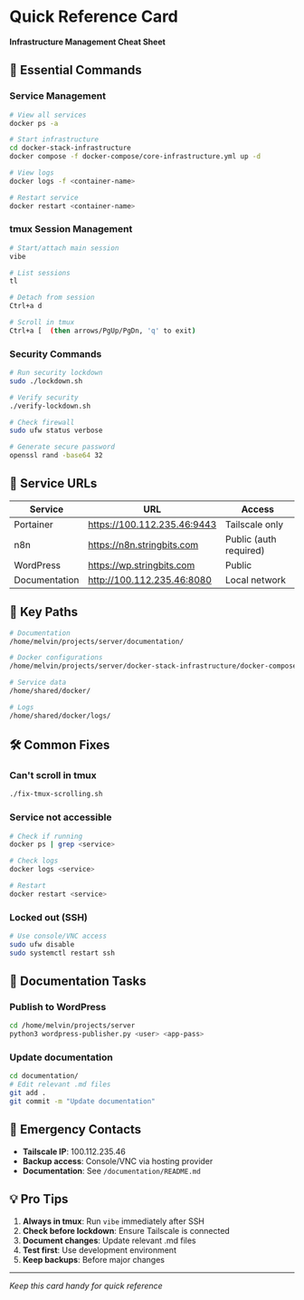 # Quick Reference Card
**Infrastructure Management Cheat Sheet**

## 🚀 Essential Commands

### Service Management
```bash
# View all services
docker ps -a

# Start infrastructure
cd docker-stack-infrastructure
docker compose -f docker-compose/core-infrastructure.yml up -d

# View logs
docker logs -f <container-name>

# Restart service
docker restart <container-name>
```

### tmux Session Management
```bash
# Start/attach main session
vibe

# List sessions
tl

# Detach from session
Ctrl+a d

# Scroll in tmux
Ctrl+a [  (then arrows/PgUp/PgDn, 'q' to exit)
```

### Security Commands
```bash
# Run security lockdown
sudo ./lockdown.sh

# Verify security
./verify-lockdown.sh

# Check firewall
sudo ufw status verbose

# Generate secure password
openssl rand -base64 32
```

## 📍 Service URLs

| Service | URL | Access |
|---------|-----|--------|
| Portainer | https://100.112.235.46:9443 | Tailscale only |
| n8n | https://n8n.stringbits.com | Public (auth required) |
| WordPress | https://wp.stringbits.com | Public |
| Documentation | http://100.112.235.46:8080 | Local network |

## 🔑 Key Paths

```bash
# Documentation
/home/melvin/projects/server/documentation/

# Docker configurations
/home/melvin/projects/server/docker-stack-infrastructure/docker-compose/

# Service data
/home/shared/docker/

# Logs
/home/shared/docker/logs/
```

## 🛠️ Common Fixes

### Can't scroll in tmux
```bash
./fix-tmux-scrolling.sh
```

### Service not accessible
```bash
# Check if running
docker ps | grep <service>

# Check logs
docker logs <service>

# Restart
docker restart <service>
```

### Locked out (SSH)
```bash
# Use console/VNC access
sudo ufw disable
sudo systemctl restart ssh
```

## 📝 Documentation Tasks

### Publish to WordPress
```bash
cd /home/melvin/projects/server
python3 wordpress-publisher.py <user> <app-pass>
```

### Update documentation
```bash
cd documentation/
# Edit relevant .md files
git add .
git commit -m "Update documentation"
```

## 🚨 Emergency Contacts

- **Tailscale IP**: 100.112.235.46
- **Backup access**: Console/VNC via hosting provider
- **Documentation**: See `/documentation/README.md`

## 💡 Pro Tips

1. **Always in tmux**: Run `vibe` immediately after SSH
2. **Check before lockdown**: Ensure Tailscale is connected
3. **Document changes**: Update relevant .md files
4. **Test first**: Use development environment
5. **Keep backups**: Before major changes

---
*Keep this card handy for quick reference*